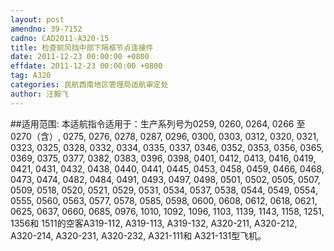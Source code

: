 ```yaml
---
layout: post
amendno: 39-7152
cadno: CAD2011-A320-15
title: 检查前风挡中部下隔框节点连接件
date: 2011-12-23 00:00:00 +0800
effdate: 2011-12-23 00:00:00 +0800
tag: A320
categories: 民航西南地区管理局适航审定处
author: 汪毅飞
---
```


##适用范围:
本适航指令适用于：生产系列号为0259, 0260, 0264, 0266 至 0270（含）, 0275, 0276, 0278, 0287, 0296, 0300, 0303, 0312, 0320, 0321, 0323, 0325, 0328, 0332, 0334, 0335, 0337, 0346, 0352, 0353, 0356, 0365, 0369, 0375, 0377, 0382, 0383, 0396, 0398, 0401, 0412, 0413, 0416, 0419, 0421, 0431, 0432, 0438, 0440, 0441, 0445, 0453, 0458, 0459, 0466, 0468, 0473, 0474, 0482, 0484, 0491, 0493, 0497, 0498, 0501, 0502, 0505, 0507, 0509, 0518, 0520, 0521, 0529, 0531, 0534, 0537, 0538, 0544, 0549, 0554, 0555, 0560, 0563, 0577, 0578, 0585, 0598, 0600, 0608, 0612, 0618, 0621, 0625, 0637, 0660, 0685, 0976, 1010, 1092, 1096, 1103, 1139, 1143, 1158, 1251, 1356和 1511的空客A319-112, A319-113, A319-132, A320-211, A320-212, A320-214, A320-231, A320-232, A321-111和 A321-131型飞机。

